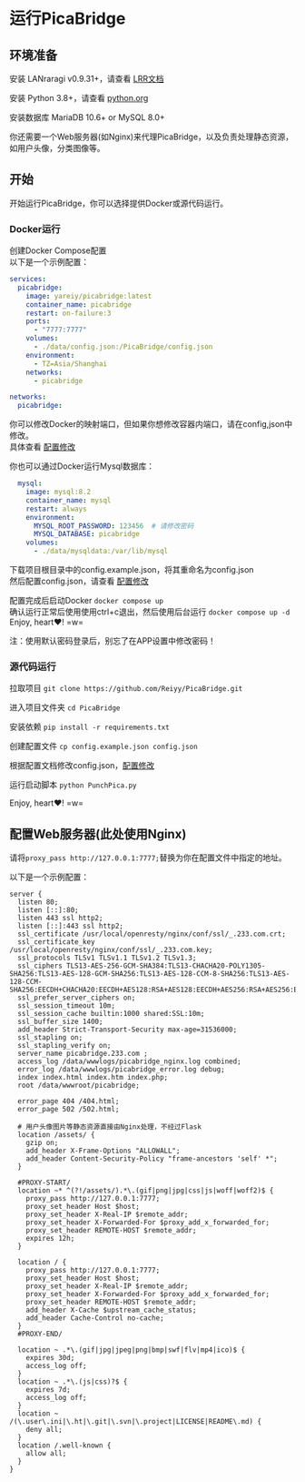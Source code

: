 # 运行PicaBridge

## 环境准备
安装 LANraragi v0.9.31+，请查看 [LRR文档](https://sugoi.gitbook.io/lanraragi/dev)

安装 Python 3.8+，请查看 [python.org](https://www.python.org/downloads/)

安装数据库 MariaDB 10.6+ or MySQL 8.0+

你还需要一个Web服务器(如Nginx)来代理PicaBridge，以及负责处理静态资源，如用户头像，分类图像等。

## 开始
开始运行PicaBridge，你可以选择提供Docker或源代码运行。

###  Docker运行
创建Docker Compose配置  
以下是一个示例配置：
```yaml
services:
  picabridge:
    image: yareiy/picabridge:latest
    container_name: picabridge
    restart: on-failure:3
    ports:
      - "7777:7777"
    volumes:
      - ./data/config.json:/PicaBridge/config.json
    environment:
      - TZ=Asia/Shanghai
    networks:
      - picabridge

networks:
  picabridge:
```

你可以修改Docker的映射端口，但如果你想修改容器内端口，请在config,json中修改。  
具体查看 [配置修改](/tools/Documentation/setconfig.md)

你也可以通过Docker运行Mysql数据库：
```yaml
  mysql:
    image: mysql:8.2
    container_name: mysql
    restart: always
    environment:
      MYSQL_ROOT_PASSWORD: 123456  # 请修改密码
      MYSQL_DATABASE: picabridge
    volumes:
      - ./data/mysqldata:/var/lib/mysql
```

下载项目根目录中的config.example.json，将其重命名为config.json  
然后配置config.json，请查看 [配置修改](/tools/Documentation/setconfig.md)

配置完成后启动Docker ```docker compose up```  
确认运行正常后使用使用ctrl+c退出，然后使用后台运行 ```docker compose up -d```  
Enjoy, heart❤️! =w=

注：使用默认密码登录后，别忘了在APP设置中修改密码！

###  源代码运行
拉取项目 ```git clone https://github.com/Reiyy/PicaBridge.git```

进入项目文件夹 ```cd PicaBridge```

安装依赖 ```pip install -r requirements.txt ```

创建配置文件 ```cp config.example.json config.json```

根据配置文档修改config.json，[配置修改](/tools/Documentation/setconfig.md)

运行启动脚本 ```python PunchPica.py ```

Enjoy, heart❤️! =w=

##  配置Web服务器(此处使用Nginx)

请将```proxy_pass http://127.0.0.1:7777;```替换为你在配置文件中指定的地址。

以下是一个示例配置：
```nginx
server {
  listen 80;
  listen [::]:80;
  listen 443 ssl http2;
  listen [::]:443 ssl http2;
  ssl_certificate /usr/local/openresty/nginx/conf/ssl/_.233.com.crt;
  ssl_certificate_key /usr/local/openresty/nginx/conf/ssl/_.233.com.key;
  ssl_protocols TLSv1 TLSv1.1 TLSv1.2 TLSv1.3;
  ssl_ciphers TLS13-AES-256-GCM-SHA384:TLS13-CHACHA20-POLY1305-SHA256:TLS13-AES-128-GCM-SHA256:TLS13-AES-128-CCM-8-SHA256:TLS13-AES-128-CCM-SHA256:EECDH+CHACHA20:EECDH+AES128:RSA+AES128:EECDH+AES256:RSA+AES256:EECDH+3DES:RSA+3DES:!MD5;
  ssl_prefer_server_ciphers on;
  ssl_session_timeout 10m;
  ssl_session_cache builtin:1000 shared:SSL:10m;
  ssl_buffer_size 1400;
  add_header Strict-Transport-Security max-age=31536000;
  ssl_stapling on;
  ssl_stapling_verify on;
  server_name picabridge.233.com ;
  access_log /data/wwwlogs/picabridge_nginx.log combined;
  error_log /data/wwwlogs/picabridge_error.log debug;
  index index.html index.htm index.php;
  root /data/wwwroot/picabridge;

  error_page 404 /404.html;
  error_page 502 /502.html;

  # 用户头像图片等静态资源直接由Nginx处理，不经过Flask
  location /assets/ {
    gzip on;
    add_header X-Frame-Options "ALLOWALL";
    add_header Content-Security-Policy "frame-ancestors 'self' *";
  }

  #PROXY-START/
  location ~* ^(?!/assets/).*\.(gif|png|jpg|css|js|woff|woff2)$ {
    proxy_pass http://127.0.0.1:7777;
    proxy_set_header Host $host;
    proxy_set_header X-Real-IP $remote_addr;
    proxy_set_header X-Forwarded-For $proxy_add_x_forwarded_for;
    proxy_set_header REMOTE-HOST $remote_addr;
    expires 12h;
  }
  
  location / {
    proxy_pass http://127.0.0.1:7777;
    proxy_set_header Host $host;
    proxy_set_header X-Real-IP $remote_addr;
    proxy_set_header X-Forwarded-For $proxy_add_x_forwarded_for;
    proxy_set_header REMOTE-HOST $remote_addr;
    add_header X-Cache $upstream_cache_status;
    add_header Cache-Control no-cache;
  }
  #PROXY-END/

  location ~ .*\.(gif|jpg|jpeg|png|bmp|swf|flv|mp4|ico)$ {
    expires 30d;
    access_log off;
  }
  location ~ .*\.(js|css)?$ {
    expires 7d;
    access_log off;
  }
  location ~ /(\.user\.ini|\.ht|\.git|\.svn|\.project|LICENSE|README\.md) {
    deny all;
  }
  location /.well-known {
    allow all;
  }
}
```

